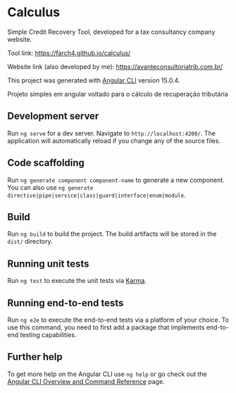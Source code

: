 # Calculus

Simple Credit Recovery Tool, developed for a tax consultancy company website.

Tool link: https://farch4.github.io/calculus/

Website link (also developed by me): https://avanteconsultoriatrib.com.br/



This project was generated with [Angular CLI](https://github.com/angular/angular-cli) version 15.0.4.

Projeto simples em angular voltado para o cálculo de recuperação tributária 

## Development server

Run `ng serve` for a dev server. Navigate to `http://localhost:4200/`. The application will automatically reload if you change any of the source files.

## Code scaffolding

Run `ng generate component component-name` to generate a new component. You can also use `ng generate directive|pipe|service|class|guard|interface|enum|module`.

## Build

Run `ng build` to build the project. The build artifacts will be stored in the `dist/` directory.

## Running unit tests

Run `ng test` to execute the unit tests via [Karma](https://karma-runner.github.io).

## Running end-to-end tests

Run `ng e2e` to execute the end-to-end tests via a platform of your choice. To use this command, you need to first add a package that implements end-to-end testing capabilities.

## Further help

To get more help on the Angular CLI use `ng help` or go check out the [Angular CLI Overview and Command Reference](https://angular.io/cli) page.
